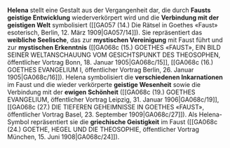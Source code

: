 
**Helena** stellt eine Gestalt aus der Vergangenheit dar, die durch **Fausts geistige Entwicklung** wiederverkörpert wird und die **Verbindung mit der geistigen Welt** symbolisiert ([[GA057 (14.) Die Rätsel in Goethes «Faust» esoterisch, Berlin, 12. März 1909|GA057/14]]). Sie repräsentiert das **weibliche Seelische**, das zur **mystischen Vereinigung** mit Faust führt und zur **mystischen Erkenntnis** ([[GA068c (15.) GOETHES «FAUST», EIN BILD SEINER WELTANSCHAUUNG VOM GESICHTSPUNKT DES THEOSOPHEN, öffentlicher Vortrag Bonn, 18. Januar 1905|GA068c/15]], [[GA068c (16.) GOETHES EVANGELIUM I, öffentlicher Vortrag Berlin, 26. Januar 1905|GA068c/16]]). Helena symbolisiert die **verschiedenen Inkarnationen** im Faust und die wieder verkörperte **geistige Wesenheit** sowie die Verbindung mit der **ewigen Schönheit** ([[GA068c (19.) GOETHES EVANGELIUM, öffentlicher Vortrag Leipzig, 31. Januar 1906|GA068c/19]], [[GA068c (27.) DIE TIEFEREN GEHEIMNISSE IN GOETHES «FAUST», öffentlicher Vortrag Basel, 23. September 1909|GA068c/27]]). Als Helena-Symbol repräsentiert sie die **griechische Geistigkeit** im Faust ([[GA068c (24.) GOETHE, HEGEL UND DIE THEOSOPHIE, öffentlicher Vortrag München, 15. Juni 1908|GA068c/24]]).
